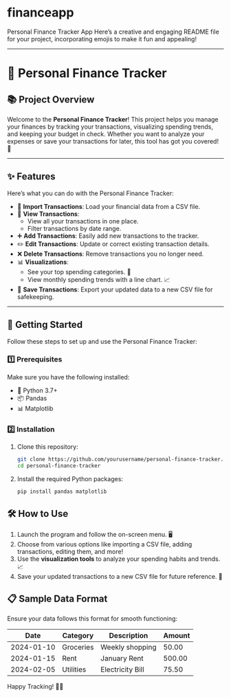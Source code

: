 # financeapp
Personal Finance Tracker App
Here’s a creative and engaging README file for your project, incorporating emojis to make it fun and appealing!

---

# 💸 Personal Finance Tracker

## 📚 Project Overview
Welcome to the **Personal Finance Tracker**! This project helps you manage your finances by tracking your transactions, visualizing spending trends, and keeping your budget in check. Whether you want to analyze your expenses or save your transactions for later, this tool has got you covered! 🎉

---

## ✨ Features
Here’s what you can do with the Personal Finance Tracker:

- 📂 **Import Transactions**: Load your financial data from a CSV file.
- 👀 **View Transactions**:
  - View all your transactions in one place.
  - Filter transactions by date range.
- ➕ **Add Transactions**: Easily add new transactions to the tracker.
- ✏️ **Edit Transactions**: Update or correct existing transaction details.
- ❌ **Delete Transactions**: Remove transactions you no longer need.
- 📊 **Visualizations**:
  - See your top spending categories. 🛒
  - View monthly spending trends with a line chart. 📈
- 💾 **Save Transactions**: Export your updated data to a new CSV file for safekeeping.

---

## 🚀 Getting Started
Follow these steps to set up and use the Personal Finance Tracker:

### 1️⃣ Prerequisites
Make sure you have the following installed:
- 🐍 Python 3.7+
- 📦 Pandas
- 📊 Matplotlib

### 2️⃣ Installation
1. Clone this repository:
   ```bash
   git clone https://github.com/yourusername/personal-finance-tracker.git
   cd personal-finance-tracker
   ```
2. Install the required Python packages:
   ```bash
   pip install pandas matplotlib
   ```

## 🛠️ How to Use
1. Launch the program and follow the on-screen menu. 🖥️
2. Choose from various options like importing a CSV file, adding transactions, editing them, and more!
3. Use the **visualization tools** to analyze your spending habits and trends. 📈
4. Save your updated transactions to a new CSV file for future reference. 💾


## 📋 Sample Data Format
Ensure your data follows this format for smooth functioning:

| Date       | Category     | Description       | Amount  |
|------------|--------------|-------------------|---------|
| 2024-01-10 | Groceries    | Weekly shopping   | 50.00   |
| 2024-01-15 | Rent         | January Rent      | 500.00  |
| 2024-02-05 | Utilities    | Electricity Bill  | 75.50   |

Happy Tracking! 🤑✨  
